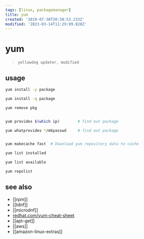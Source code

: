 ```yaml
---
tags: [linux, packagemanager]
title: yum
created: '2019-07-30T20:38:53.233Z'
modified: '2023-03-14T11:29:09.820Z'
---
```


# yum

> `yellowdog updater, modified`

## usage

```sh
yum install -y package

yum install -q package

yum remove pkg


yum provides $(which ip)        # find out package

yum whatprovides */mkpasswd     # find out package


yum makecache fast  # Download yum repository data to cache

yum list installed

yum list available

yum repolist
```

## see also

- [[rpm]]
- [[tdnf]]
- [[microdnf]]
- [redhat.com/yum-cheat-sheet](https://access.redhat.com/articles/yum-cheat-sheet)
- [[apt-get]]
- [[aws]]
- [[amazon-linux-extras]]
